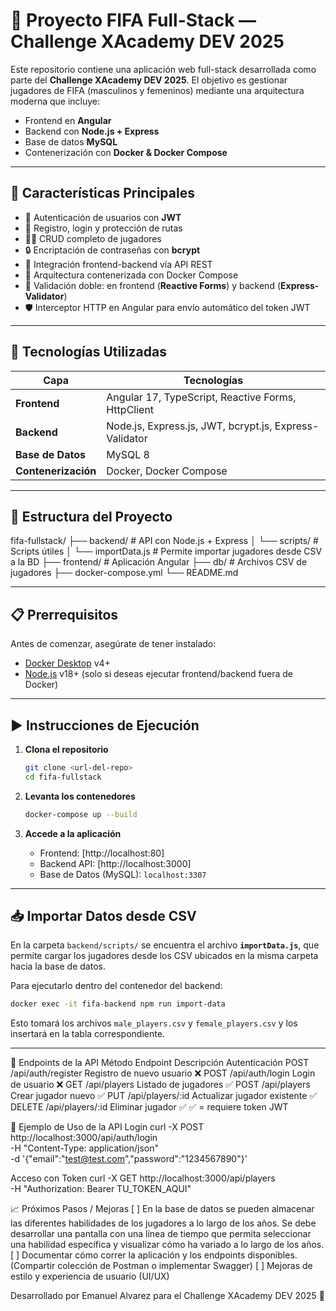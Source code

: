 # 🌟 Proyecto FIFA Full-Stack — Challenge XAcademy DEV 2025

Este repositorio contiene una aplicación web full-stack desarrollada como parte del **Challenge XAcademy DEV 2025**. El objetivo es gestionar jugadores de FIFA (masculinos y femeninos) mediante una arquitectura moderna que incluye:
- Frontend en **Angular**
- Backend con **Node.js + Express**
- Base de datos **MySQL**
- Contenerización con **Docker & Docker Compose**

---

## 📌 Características Principales

- 🔐 Autenticación de usuarios con **JWT**
- 🔄 Registro, login y protección de rutas
- 🧍‍♂️ CRUD completo de jugadores
- 🔒 Encriptación de contraseñas con **bcrypt**
- 🔗 Integración frontend-backend vía API REST
- 🐳 Arquitectura contenerizada con Docker Compose
- 🧠 Validación doble: en frontend (**Reactive Forms**) y backend (**Express-Validator**)
- 🛡️ Interceptor HTTP en Angular para envío automático del token JWT

---

## 🚀 Tecnologías Utilizadas

| Capa             | Tecnologías                                                                 |
|------------------|------------------------------------------------------------------------------|
| **Frontend**     | Angular 17, TypeScript, Reactive Forms, HttpClient            |
| **Backend**      | Node.js, Express.js, JWT, bcrypt.js, Express-Validator                      |
| **Base de Datos**| MySQL 8                                                                     |
| **Contenerización**| Docker, Docker Compose                                                    |

---

## 📂 Estructura del Proyecto

fifa-fullstack/
├── backend/              # API con Node.js + Express 
│   └── scripts/          # Scripts útiles
│       └── importData.js # Permite importar jugadores desde CSV a la BD
├── frontend/ # Aplicación Angular
├── db/ # Archivos CSV de jugadores 
├── docker-compose.yml 
└── README.md

---

## 📋 Prerrequisitos

Antes de comenzar, asegúrate de tener instalado:

- [Docker Desktop](https://www.docker.com/products/docker-desktop/) v4+
- [Node.js](https://nodejs.org/) v18+ (solo si deseas ejecutar frontend/backend fuera de Docker)

---

## ▶️ Instrucciones de Ejecución

1. **Clona el repositorio**
   ```bash
   git clone <url-del-repo>
   cd fifa-fullstack
   ```

2. **Levanta los contenedores**
   ```bash
   docker-compose up --build
   ```

3. **Accede a la aplicación**
   - Frontend: [http://localhost:80]
   - Backend API: [http://localhost:3000]
   - Base de Datos (MySQL): `localhost:3307`

---

## 📥 Importar Datos desde CSV

En la carpeta `backend/scripts/` se encuentra el archivo **`importData.js`**, que permite cargar los jugadores desde los CSV ubicados en la misma carpeta hacia la base de datos.

Para ejecutarlo dentro del contenedor del backend:

```bash
docker exec -it fifa-backend npm run import-data
```

Esto tomará los archivos `male_players.csv` y `female_players.csv` y los insertará en la tabla correspondiente.

---

📌 Endpoints de la API
Método	Endpoint	            Descripción	                  Autenticación
POST	   /api/auth/register	Registro de nuevo usuario     ❌
POST	   /api/auth/login	   Login de usuario              ❌
GET	   /api/players	      Listado de jugadores          ✅
POST	   /api/players	      Crear jugador nuevo           ✅
PUT	   /api/players/:id	   Actualizar jugador existente  ✅
DELETE	/api/players/:id	   Eliminar jugador	            ✅
✅ = requiere token JWT


🧪 Ejemplo de Uso de la API
Login
curl -X POST http://localhost:3000/api/auth/login \
  -H "Content-Type: application/json" \
  -d '{"email":"test@test.com","password":"1234567890"}'

Acceso con Token
curl -X GET http://localhost:3000/api/players \
  -H "Authorization: Bearer TU_TOKEN_AQUI"

📈 Próximos Pasos / Mejoras
[ ] En la base de datos se pueden almacenar las diferentes habilidades de los jugadores a lo largo de los años. Se debe desarrollar una pantalla con una línea de tiempo que permita seleccionar una habilidad específica y visualizar cómo ha variado a lo largo de los años.
[ ] Documentar cómo correr la aplicación y los endpoints disponibles. (Compartir colección de Postman o implementar Swagger)
[ ] Mejoras de estilo y experiencia de usuario (UI/UX)

Desarrollado por Emanuel Alvarez para el Challenge XAcademy DEV 2025 🚀